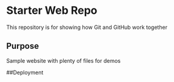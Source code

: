 # Starter Web Repo

This repository is for showing how Git and GitHub work together

## Purpose

Sample website with plenty of files for demos

##Deployment